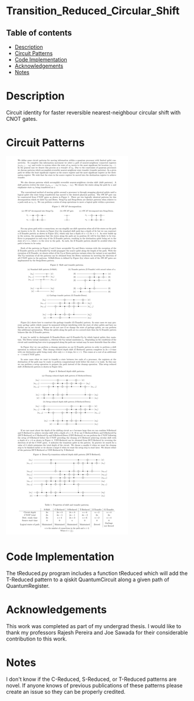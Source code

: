 # Transition_Reduced_Circular_Shift

## Table of contents
* [Description](#description)
* [Circuit Patterns](#circuit-patterns)
* [Code Implementation](#code-implementation)
* [Acknowledgements](#acknowledgements)
* [Notes](#notes)

# Description
Circuit identity for faster reversible nearest-neighbour circular shift with CNOT gates.

# Circuit Patterns
![Circuit patterns image](./patterns.png)

# Code Implementation
The tReduced.py program includes a function tReduced which will add the
T-Reduced pattern to a qiskit QuantumCircuit along a given path of
QuantumRegister.

# Acknowledgements
This work was completed as part of my undergrad thesis. I would like to thank my
professors Rajesh Pereira and Joe Sawada for their considerable contribution to
this work.

# Notes
I don't know if the C-Reduced, S-Reduced, or T-Reduced patterns are novel. If
anyone knows of previous publications of these patterns please create an issue
so they can be properly credited.
